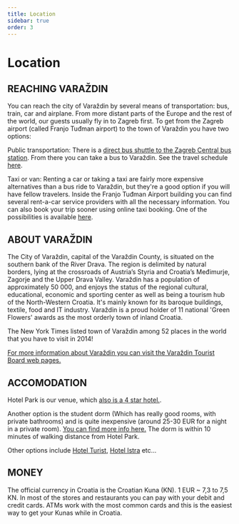 ```yaml
---
title: Location
sidebar: true
order: 3
---
```


# Location

## REACHING VARAŽDIN

You can reach the city of Varaždin by several means of transportation: bus, train, car and airplane. From more distant parts of the Europe and the rest of the world, our guests usually fly in to Zagreb first. To get from the Zagreb airport (called Franjo Tuđman airport) to the town of Varaždin you have two options:

Public transportation: There is a [direct bus shuttle to the Zagreb Central bus station](http://www.zagreb-airport.hr/en/passengers/to-from-the-airport/by-airport-shuttle/89). From there you can take a bus to Varaždin. See the travel schedule [here](http://www.akz.hr/default.aspx?id=260).

Taxi or van: Renting a car or taking a taxi are fairly more expensive alternatives than a bus ride to Varaždin, but they're a good option if you will have fellow travelers. Inside the Franjo Tuđman Airport building you can find several rent-a-car service providers with all the necessary information. You can also book your trip sooner using online taxi booking. One of the possibilities is available [here](http://www.foxtransfer.eu/from-zagreb-airport-to-varazdin.en.html).

## ABOUT VARAŽDIN

The City of Varaždin, capital of the Varaždin County, is situated on the southern bank of the River Drava. The region is delimited by natural borders, lying at the crossroads of Austria’s Styria and Croatia’s Međimurje, Zagorje and the Upper Drava Valley. Varaždin has a population of approximately 50 000, and enjoys the status of the regional cultural, educational, economic and sporting center as well as being a tourism hub of the North-Western Croatia. It's mainly known for its baroque buildings, textile, food and IT industry. Varaždin is a proud holder of 11 national 'Green Flowers' awards as the most orderly town of inland Croatia.

The New York Times listed town of Varaždin among 52 places in the world that you have to visit in 2014!

[For more information about Varaždin you can visit the Varaždin Tourist Board web pages.](http://www.tourism-varazdin.hr/en/)

## ACCOMODATION

Hotel Park is our venue, which [also is a 4 star hotel.](http://www.park-boutique-hotel.eu/en/).

Another option is the student dorm (Which has really good rooms, with private bathrooms) and is quite inexpensive (around 25-30 EUR for a night in a private room). [You can find more info here.](http://www.hostel.hr/) The dorm is within 10 minutes of walking distance from Hotel Park.

Other options include [Hotel Turist](http://hotel-turist.hr/en/), [Hotel Istra](https://www.istra-hotel.hr/en) etc...

## MONEY

The official currency in Croatia is the Croatian Kuna (KN). 1 EUR ~ 7,3 to 7,5 KN. In most of the stores and restaurants you can pay with your debit and credit cards. ATMs work with the most common cards and this is the easiest way to get your Kunas while in Croatia.
